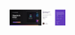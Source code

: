 <p align="center">
  <img src=".github/preview.png" alt="Demonstração do projeto" width="100"%>
</p>
